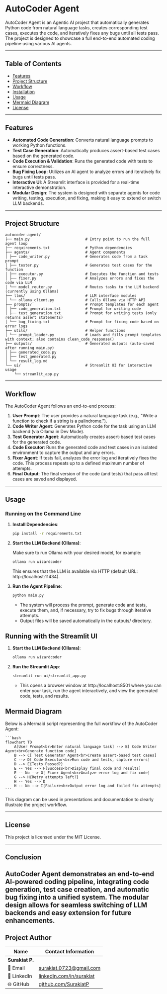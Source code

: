 # AutoCoder Agent

AutoCoder Agent is an Agentic AI project that automatically generates Python code from natural language tasks, creates corresponding test cases, executes the code, and iteratively fixes any bugs until all tests pass. The project is designed to showcase a full end-to-end automated coding pipeline using various AI agents.

---

## Table of Contents

- [Features](#features)
- [Project Structure](#project-structure)
- [Workflow](#workflow)
- [Installation](#installation)
- [Usage](#usage)
- [Mermaid Diagram](#mermaid-diagram)
- [License](#license)

---

## Features

- **Automated Code Generation**: Converts natural language prompts to working Python functions.
- **Test Case Generation**: Automatically produces assert-based test cases based on the generated code.
- **Code Execution & Validation**: Runs the generated code with tests to ensure correctness.
- **Bug Fixing Loop**: Utilizes an AI agent to analyze errors and iteratively fix bugs until tests pass.
- **Interactive UI**: A Streamlit interface is provided for a real-time interactive demonstration.
- **Modular Design**: The system is designed with separate agents for code writing, testing, execution, and fixing, making it easy to extend or switch LLM backends.

---

## Project Structure

```
autocoder-agent/ 
├── main.py                         # Entry point to run the full agent loop 
├── requirements.txt                # Python dependencies 
├── agents/                         # Agent components 
│ ├── code_writer.py                # Generates code from a task prompt 
│ ├── tester.py                     # Generates test cases for the function 
│ ├── executor.py                   # Executes the function and tests 
│ ├── fixer.py                      # Analyzes errors and fixes the code via LLM 
│ └── model_router.py               # Routes tasks to the LLM backend (currently using Ollama) 
├── llms/                           # LLM interface modules 
│ └── ollama_client.py              # Calls Ollama via HTTP API 
├── prompts/                        # Prompt templates for each agent 
│ ├── code_generation.txt           # Prompt for writing code 
│ ├── test_generation.txt           # Prompt for writing tests (only returns assert statements) 
│ └── bug_fixing.txt                # Prompt for fixing code based on error logs 
├── utils/                          # Helper functions 
│ └── prompt_loader.py              # Loads and fills prompt templates with context; also contains clean_code_response() 
├── outputs/                        # Generated outputs (auto-saved after running main.py) 
│ ├── generated_code.py 
│ ├── test_generated.py 
│ └── result_log.md 
└── ui/                             # Streamlit UI for interactive usage 
    └── streamlit_app.py
```


---

## Workflow

The AutoCoder Agent follows an end-to-end process:

1. **User Prompt**: The user provides a natural language task (e.g., "Write a function to check if a string is a palindrome.").
2. **Code Writer Agent**: Generates Python code for the task using an LLM backend (via Ollama in Dev Mode).
3. **Test Generator Agent**: Automatically creates assert-based test cases for the generated code.
4. **Code Executor**: Runs the generated code and test cases in an isolated environment to capture the output and any errors.
5. **Fixer Agent**: If tests fail, analyzes the error log and iteratively fixes the code. This process repeats up to a defined maximum number of attempts.
6. **Final Output**: The final version of the code (and tests) that pass all test cases are saved and displayed.

---

## Usage

### Running on the Command Line

1. **Install Dependencies**:  
   ```bash
   pip install -r requirements.txt
   ```
2. **Start the LLM Backend (Ollama)**:

    Make sure to run Ollama with your desired model, for example:
    ```bash
    ollama run wizardcoder
    ```
    This ensures that the LLM is available via HTTP (default URL: http://localhost:11434).

3. **Run the Agent Pipeline**:
    ```bash
    python main.py
    ```

    - The system will process the prompt, generate code and tests, execute them, and, if necessary, try to fix bugs through iterative attempts.
    - Output files will be saved automatically in the outputs/ directory.

## Running with the Streamlit UI
1. **Start the LLM Backend (Ollama)**:

    ```bash
    ollama run wizardcoder
    ```
2. **Run the Streamlit App**:

    ```bash
    streamlit run ui/streamlit_app.py
    ```
    - This opens a browser window at http://localhost:8501 where you can enter your task, run the agent interactively, and view the generated code, tests, and results.
    
## Mermaid Diagram

Below is a Mermaid script representing the full workflow of the AutoCoder Agent:

    ```bash
    flowchart TD
        A[User Prompt<br>Enter natural language task] --> B[ Code Writer Agent<br>Generate function code]
        B --> C[ Test Generator Agent<br>Create assert-based test cases]
        C --> D[ Code Executor<br>Run code and tests, capture errors]
        D --> E{Tests Passed?}
        E -- Yes --> F[Success<br>Display final code and results]
        E -- No --> G[ Fixer Agent<br>Analyze error log and fix code]
        G --> H{Retry attempts left?}
        H -- Yes --> D
        H -- No --> I[Failure<br>Output error log and failed fix attempts]
    ```
This diagram can be used in presentations and documentation to clearly illustrate the project workflow.

---
## License
This project is licensed under the MIT License.

---
## Conclusion
AutoCoder Agent demonstrates an end-to-end AI-powered coding pipeline, integrating code generation, test case creation, and automatic bug fixing into a unified system. The modular design allows for seamless switching of LLM backends and easy extension for future enhancements.
---
## Project Author

| Name           | Contact Information                                                  |
|----------------|----------------------------------------------------------------------|
| **Surakiat P.** |                                                                      |
| 📧 Email       | [surakiat.0723@gmail.com](mailto:surakiat.0723@gmail.com)   |
| 🔗 LinkedIn    | [linkedin.com/in/surakiat](https://www.linkedin.com/in/surakiat-kansa-ard-171942351/)     |
| 🌐 GitHub      | [github.com/SurakiatP](https://github.com/SurakiatP)                 |
